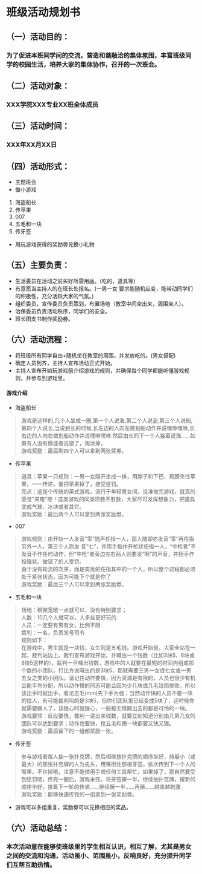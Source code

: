#  班级活动规划书
##  （一）活动目的：
### 为了促进本班同学间的交流，营造和谐融洽的集体氛围，丰富班级同学的校园生活，培养大家的集体协作，召开的一次班会。
##  （二）活动对象：
### XXX学院XXX专业XX班全体成员
##  （三）活动时间：
###  XXX年XX月XX日
##  （四）活动形式：
* 主题班会
* 做小游戏
 1. 海盗船长
 2. 传苹果
 3. 007
 4. 五毛和一块
 5. 传牙签
* 用玩游戏获得的奖励劵兑换小礼物
##  （五）主要负责：
* 生活委员在活动之前买好所需用品。(吃的，道具等) 
* 有意愿当主持人的在班长处报名。(一男一女 要求能随机应变，能带动同学们的积极性，充分活跃大家的气氛。) 　
* 组织委员，宣传委员负责策划，布置场地（教室中间空出来，周围坐人）。 
* 治保委员负责活动秩序，同学们的安全。
* 班长团支书制作奖励劵。
##  （六）活动流程：
* 将班级所有同学自由+随机坐在教室的周围，并发放吃的。(男女搭配) 
* 确定人员到齐，主持人宣布活动正式开始。
* 主持人宣布开始玩游戏前介绍游戏的规则，并确保每个同学都能听懂游戏规则，并参与到游戏里。
####  游戏介绍
* 海盗船长
>游戏是这样的,几个人坐成一圈,第一个人说海,第二个人说盗,第三个人说船,第四个人说长,当说到长的时候,长左边的人向左做划船动作并说嘿咻嘿咻,长右边的人向右做划船动作并说嘿咻嘿咻.然后由长的下一个人接着说海……如果有人没有做或者说错了，淘汰掉，  
>游戏奖励：最后剩四个人可以拿到两张奖券。


* 传苹果
>道具：苹果一只规则：一男一女隔开坐成一排，用脖子和下巴、肩膀夹住苹果，一一传递，谁把苹果掉了，接受惩罚。  
>亮点：这是个传统的英式游戏，流行于年轻男女间，没准做完游戏，就真的感觉"来电"喽！这类游戏的同类项数不胜数，大家尽可发挥想象力，把道具变成气球、冰块或者其它。  
>游戏奖励：最后两个人可以拿到两张奖励劵。


* 007
>游戏规则：由开始一人发音“零”随声任指一人，那人随即亦发音”零”再任指另外一人，第三个人则发 音“七”，并用手指作开枪状任指一人，“中枪者”不发音不作任何动作，但“中枪”者旁边左右两人则要发“啊”的声音，并扬手作投降状。做错了的人受罚。  
>由于没有轮流的次序，而是突发的任指其中的一个人，所以整个过程都必须处于紧张状态，因为可能下个就是你了  
>游戏奖励：最后三个人可以拿到两张奖励劵。


* 五毛和一块
>场地：稍微宽敞一点就可以，没有特别要求；  
>人数：10几个人就可以，人多些更好玩的  
>人员：一定要有男有女，比例不限  
>裁判：一名，负责发号司令  
>规则如下：  
>在游戏中，男生就是一块钱，女生则是五毛钱。游戏开始前，大家全站在一起，裁判站边上。裁判宣布游戏开始，并喊出一个钱数（比如3块5、6块或8快5这样的），裁判一旦喊出钱数，游戏中的人就要在最短的时间内组成那个数的小团队，打比方说喊出的是3块5，那就需要三男一女或七女或一男五女之类的小团队。请记住动作要快，因为资源是有限的，人员也很少有机会能平均分配，所以动作慢的同志可能会因为少几块或几毛钱而惨败，所以该出手时就出手，看见五毛(mm)先下手为强；当然动作快的人员不要一味的拉人，有可能裁判叫的是3块5，但你们团队里已经变成5块了，这时候你就需要踢人了，该狠心时就狠心，一般被无情踹出去的都是可怜的一块。  
>游戏要领：反应要快，裁判一说出来钱数，就要立刻知道分别由几男几女的团队可以达到要求；动作也要快，抢五毛和踢一块都要又快又狠。  
>游戏奖励：最后留下的一组都奖励一张。

* 传牙签
>参与游戏者每人抽一张扑克牌，然后相继按扑克牌的顺序坐好，持最小（或最大）的那张扑克牌的人为先头，用嘴衔住那根牙签，依次传到下一个人的嘴里，不许掉哦，注意不能借用手或任何工具帮忙，如果掉了，那自然要受到惩罚喽，传完一圈后，游戏未完。将牙签撅一半，继续抽扑克牌，按新的顺序坐好，接着下一轮的传递……继续撅一半……再撅……越来越刺激  
>游戏奖励：能够快速传完的一组拿到一张奖励劵。

* 游戏可以多组重复，奖励劵可以兑换相应的奖品。

##  （六）活动总结：
###  本次活动意在能够使班级里的学生相互认识，相互了解，尤其是男女之间的交流和沟通，活动虽小、范围虽小，反响良好，充分提升同学们互帮互助热情。
